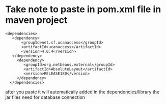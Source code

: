 # Take note to paste in pom.xml file in maven project

 ```
 <dependencies>
    <dependency>
        <groupId>net.sf.ucanaccess</groupId>
        <artifactId>ucanaccess</artifactId>
        <version>4.0.4</version>
    </dependency>
      <dependency>
         <groupId>org.netbeans.external</groupId>
         <artifactId>AbsoluteLayout</artifactId>
         <version>RELEASE180</version>
      </dependency>
   </dependencies>
```
after you paste it will automatically added in the dependencies/library the jar files need for database connection 
